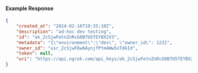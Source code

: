 <!-- Code generated for API Clients. DO NOT EDIT. -->

#### Example Response

```json
{
	"created_at": "2024-02-16T19:35:10Z",
	"description": "ad-hoc dev testing",
	"id": "ak_2cSjwFetnZnRcG0B7U5fEYBX2V3",
	"metadata": "{\"environment\":\"dev\", \"owner_id\": 123}",
	"owner_id": "usr_2cSjwF6w6AynjfPtm4Ww5xTdkId",
	"token": null,
	"uri": "https://api.ngrok.com/api_keys/ak_2cSjwFetnZnRcG0B7U5fEYBX2V3"
}
```
